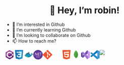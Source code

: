 <h1 align="center">👋 Hey, I’m robin!</h1>

- 👀 I’m interested in Github
- 🌱 I’m currently learning Github
- 💞️ I’m looking to collaborate on Github
- 📫 How to reach me?

<img align="left" height="30" src="https://raw.githubusercontent.com/robinskoogh/robinskoogh/main/icons/csharp-original.svg">
<img align="left" height="30" src="https://raw.githubusercontent.com/robinskoogh/robinskoogh/main/icons/css3-original.svg">
<img align="left" height="30" src="https://raw.githubusercontent.com/robinskoogh/robinskoogh/main/icons/docker-original.svg">
<img align="left" height="30" src="https://raw.githubusercontent.com/robinskoogh/robinskoogh/main/icons/dotnetcore-original.svg">
<img align="left" height="30" src="https://raw.githubusercontent.com/robinskoogh/robinskoogh/main/icons/git-original.svg">
<img align="left" height="30" src="https://raw.githubusercontent.com/robinskoogh/robinskoogh/main/icons/github.svg">
<img align="left" height="30" src="https://raw.githubusercontent.com/robinskoogh/robinskoogh/main/icons/html5-original.svg">
<img align="left" height="30" src="https://raw.githubusercontent.com/robinskoogh/robinskoogh/main/icons/mongodb-original.svg">
<img align="left" height="30" src="https://raw.githubusercontent.com/robinskoogh/robinskoogh/main/icons/visual-studio.svg">
<img align="left" height="30" src="https://raw.githubusercontent.com/robinskoogh/robinskoogh/main/icons/vscode-original.svg">
<img align="left" height="30" src="">


<img height="30" src="https://raw.githubusercontent.com/robinskoogh/devicon/master/icons/linkedin/linkedin-original.svg">

<!---
robinskoogh/robinskoogh is a ✨ special ✨ repository because its `README.md` (this file) appears on your GitHub profile.
You can click the Preview link to take a look at your changes.
--->
